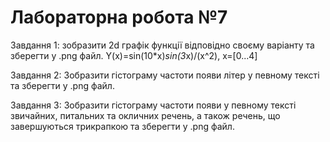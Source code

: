 # Лабораторна робота №7

Завдання 1: зобразити 2d графік функції відповідно своєму варіанту та
зберегти у .png файл. 
Y(x)=sin(10*x)*sin(3*x)/(x^2), x=[0...4] 

Завдання 2: Зобразити гістограму частоти появи літер у певному тексті та
зберегти у .png файл.

Завдання 3: Зобразити гістограму частоти появи у певному тексті звичайних,
питальних та окличних речень, а також речень, що завершуються трикрапкою
та зберегти у .png файл.